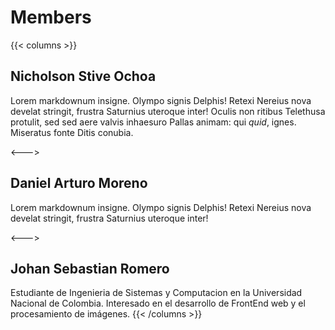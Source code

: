 # Members

{{< columns >}}
## Nicholson Stive Ochoa
Lorem markdownum insigne. Olympo signis Delphis! Retexi Nereius nova develat
stringit, frustra Saturnius uteroque inter! Oculis non ritibus Telethusa
protulit, sed sed aere valvis inhaesuro Pallas animam: qui _quid_, ignes.
Miseratus fonte Ditis conubia.

<--->

## Daniel Arturo Moreno
Lorem markdownum insigne. Olympo signis Delphis! Retexi Nereius nova develat
stringit, frustra Saturnius uteroque inter!

<--->

## Johan Sebastian Romero
Estudiante de Ingenieria de Sistemas y Computacion en la Universidad Nacional de Colombia.
Interesado en el desarrollo de FrontEnd web y el procesamiento de imágenes.
{{< /columns >}}
